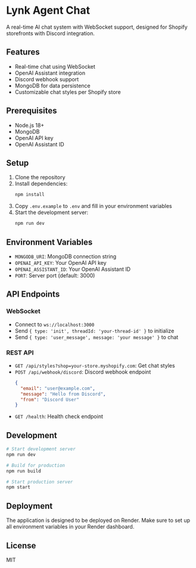 # Lynk Agent Chat

A real-time AI chat system with WebSocket support, designed for Shopify storefronts with Discord integration.

## Features

- Real-time chat using WebSocket
- OpenAI Assistant integration
- Discord webhook support
- MongoDB for data persistence
- Customizable chat styles per Shopify store

## Prerequisites

- Node.js 18+
- MongoDB
- OpenAI API key
- OpenAI Assistant ID

## Setup

1. Clone the repository
2. Install dependencies:
   ```bash
   npm install
   ```
3. Copy `.env.example` to `.env` and fill in your environment variables
4. Start the development server:
   ```bash
   npm run dev
   ```

## Environment Variables

- `MONGODB_URI`: MongoDB connection string
- `OPENAI_API_KEY`: Your OpenAI API key
- `OPENAI_ASSISTANT_ID`: Your OpenAI Assistant ID
- `PORT`: Server port (default: 3000)

## API Endpoints

### WebSocket
- Connect to `ws://localhost:3000`
- Send `{ type: 'init', threadId: 'your-thread-id' }` to initialize
- Send `{ type: 'user_message', message: 'your message' }` to chat

### REST API
- `GET /api/styles?shop=your-store.myshopify.com`: Get chat styles
- `POST /api/webhook/discord`: Discord webhook endpoint
  ```json
  {
    "email": "user@example.com",
    "message": "Hello from Discord",
    "from": "Discord User"
  }
  ```
- `GET /health`: Health check endpoint

## Development

```bash
# Start development server
npm run dev

# Build for production
npm run build

# Start production server
npm start
```

## Deployment

The application is designed to be deployed on Render. Make sure to set up all environment variables in your Render dashboard.

## License

MIT 